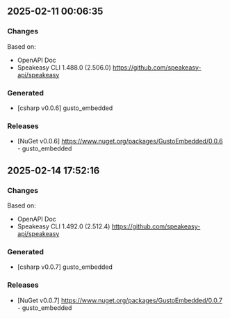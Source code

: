

## 2025-02-11 00:06:35
### Changes
Based on:
- OpenAPI Doc  
- Speakeasy CLI 1.488.0 (2.506.0) https://github.com/speakeasy-api/speakeasy
### Generated
- [csharp v0.0.6] gusto_embedded
### Releases
- [NuGet v0.0.6] https://www.nuget.org/packages/GustoEmbedded/0.0.6 - gusto_embedded

## 2025-02-14 17:52:16
### Changes
Based on:
- OpenAPI Doc  
- Speakeasy CLI 1.492.0 (2.512.4) https://github.com/speakeasy-api/speakeasy
### Generated
- [csharp v0.0.7] gusto_embedded
### Releases
- [NuGet v0.0.7] https://www.nuget.org/packages/GustoEmbedded/0.0.7 - gusto_embedded